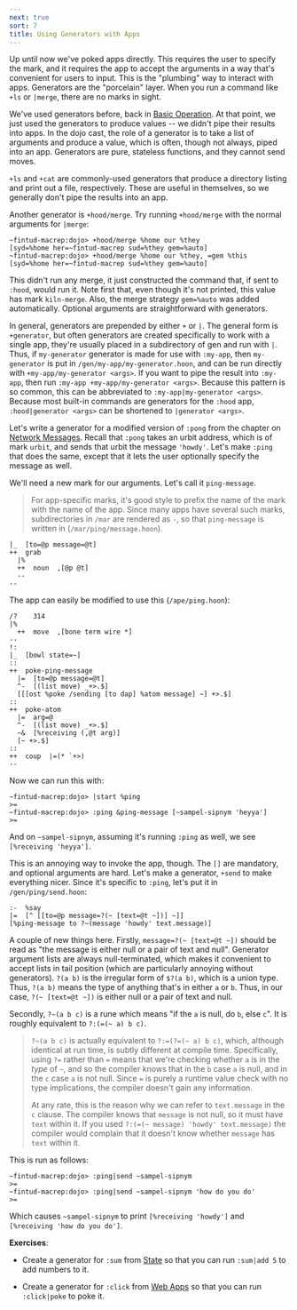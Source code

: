```yaml
---
next: true
sort: 7
title: Using Generators with Apps
---
```


Up until now we've poked apps directly.  This requires the user
to specify the mark, and it requires the app to accept the
arguments in a way that's convenient for users to input.  This is
the "plumbing" way to interact with apps.  Generators are the
"porcelain" layer.  When you run a command like `+ls` or
`|merge`, there are no marks in sight.

We've used generators before, back in [Basic
Operation](basic).  At that point, we just used the generators
to produce values -- we didn't pipe their results into apps.  In
the dojo cast, the role of a generator is to take a list of
arguments and produce a value, which is often, though not always,
piped into an app.  Generators are pure, stateless functions, and
they cannot send moves.

`+ls` and `+cat` are commonly-used generators that produce a directory
listing and print out a file, respectively.  These are useful in
themselves, so we generally don't pipe the results into an app.

Another generator is `+hood/merge`.  Try running `+hood/merge`
with the normal arguments for `|merge`:

```
~fintud-macrep:dojo> +hood/merge %home our %they
[syd=%home her=~fintud-macrep sud=%they gem=%auto]
~fintud-macrep:dojo> +hood/merge %home our %they, =gem %this
[syd=%home her=~fintud-macrep sud=%they gem=%auto]
```

This didn't run any merge, it just constructed the command that,
if sent to `:hood`, would run it.  Note first that, even though
it's not printed, this value has mark `kiln-merge`.  Also, the
merge strategy `gem=%auto` was added automatically.  Optional
arguments are straightforward with generators.

In general, generators are prepended by either `+` or `|`.  The
general form is `+generator`, but often generators are created
specifically to work with a single app, they're usually placed in
a subdirectory of gen and run with `|`.  Thus, if `my-generator`
generator is made for use with `:my-app`, then `my-generator` is
put in `/gen/my-app/my-generator.hoon`, and can be run directly
with `+my-app/my-generator <args>`.  If you want to pipe the
result into `:my-app`, then run `:my-app +my-app/my-generator
<args>`.  Because this pattern is so common, this can be
abbreviated to `:my-app|my-generator <args>`.  Because most
built-in commands are generators for the `:hood` app,
`:hood|generator <args>` can be shortened to `|generator <args>`.

Let's write a generator for a modified version of `:pong` from
the chapter on [Network Messages](network).  Recall that `:pong`
takes an urbit address, which is of mark `urbit`, and sends that
urbit the message `'howdy'`.  Let's make `:ping` that does the
same, except that it lets the user optionally specify the message
as well.

We'll need a new mark for our arguments.  Let's call it
`ping-message`.

> For app-specific marks, it's good style to prefix the name of
> the mark with the name of the app.  Since many apps have
> several such marks, subdirectories in `/mar` are rendered as
> `-`, so that `ping-message` is written in
> (`/mar/ping/message.hoon`).

```
|_  [to=@p message=@t]
++  grab
  |%
  ++  noun  ,[@p @t]
  --
--
```

The app can easily be modified to use this (`/ape/ping.hoon`):

```
/?    314
|%
  ++  move  ,[bone term wire *]
--
!:
|_  [bowl state=~]
::
++  poke-ping-message
  |=  [to=@p message=@t]
  ^-  [(list move) _+>.$]
  [[[ost %poke /sending [to dap] %atom message] ~] +>.$]
::
++  poke-atom
  |=  arg=@
  ^-  [(list move) _+>.$]
  ~&  [%receiving (,@t arg)]
  [~ +>.$]
::
++  coup  |=(* `+>)
--
```

Now we can run this with:

```
~fintud-macrep:dojo> |start %ping
>=
~fintud-macrep:dojo> :ping &ping-message [~sampel-sipnym 'heyya']
>=
```

And on `~sampel-sipnym`, assuming it's running `:ping` as well,
we see `[%receiving 'heyya']`.

This is an annoying way to invoke the app, though.  The `[]` are
mandatory, and optional arguments are hard.  Let's make a
generator, `+send` to make everything nicer.  Since it's specific
to `:ping`, let's put it in `/gen/ping/send.hoon`:

```
:-  %say
|=  [^ [[to=@p message=?(~ [text=@t ~])] ~]]
[%ping-message to ?~(message 'howdy' text.message)]
```

A couple of new things here.  Firstly, `message=?(~ [text=@t ~])`
should be read as "the message is either null or a pair of text
and null".  Generator argument lists are always null-terminated,
which makes it convenient to accept lists in tail position (which
are particularly annoying without generators).  `?(a b)` is the
irregular form of `$?(a b)`, which is a union type.  Thus, `?(a
b)` means the type of anything that's in either `a` or `b`.
Thus, in our case, `?(~ [text=@t ~])` is either null or a pair of
text and null.

Secondly, `?~(a b c)` is a rune which means "if the `a` is null,
do `b`, else `c`".  It is roughly equivalent to `?:(=(~ a) b c)`.

> `?~(a b c)` is actually equivalent to `?:=(?=(~ a) b c)`,
> which, although identical at run time, is subtly different at
> compile time.  Specifically, using `?=` rather than `=` means
> that we're checking whether `a` is in the *type* of `~`, and so
> the compiler knows that in the `b` case `a` is null, and in the
> `c` case `a` is not null.  Since `=` is purely a runtime value
> check with no type implications, the compiler doesn't gain any
> information.
>
> At any rate, this is the reason why we can refer to
> `text.message` in the `c` clause.  The compiler knows that
> `message` is not null, so it must have `text` within it.  If
> you used `?:(=(~ message) 'howdy' text.message)` the compiler
> would complain that it doesn't know whether `message` has
> `text` within it.

This is run as follows:

```
~fintud-macrep:dojo> :ping|send ~sampel-sipnym
>=
~fintud-macrep:dojo> :ping|send ~sampel-sipnym 'how do you do'
>=
```

Which causes `~sampel-sipnym` to print `[%receiving 'howdy']` and
`[%receiving 'how do you do']`.

**Exercises**:

- Create a generator for `:sum` from [State](state) so that
  you can run `:sum|add 5` to add numbers to it.

- Create a generator for `:click` from [Web Apps](web-apps) so
  that you can run `:click|poke` to poke it.
